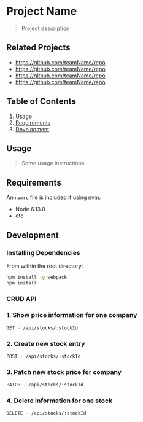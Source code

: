 # Project Name

> Project description

## Related Projects

  - https://github.com/teamName/repo
  - https://github.com/teamName/repo
  - https://github.com/teamName/repo
  - https://github.com/teamName/repo

## Table of Contents

1. [Usage](#Usage)
1. [Requirements](#requirements)
1. [Development](#development)

## Usage

> Some usage instructions

## Requirements

An `nvmrc` file is included if using [nvm](https://github.com/creationix/nvm).

- Node 6.13.0
- etc

## Development

### Installing Dependencies

From within the root directory:

```sh
npm install -g webpack
npm install
```

### CRUD API

  ### 1. Show price information for one company
  ```sh
  GET - /api/stocks/:stockId
  ```

  ### 2. Create new stock entry
  ```sh
  POST - /api/stocks/:stockId
  ```
  
  ### 3. Patch new stock price for company
  ```sh
  PATCH - /api/stocks/:stockId
  ```
  
  ### 4. Delete information for one stock
  ```sh
  DELETE - /api/stocks/:stockId
  ```
  

